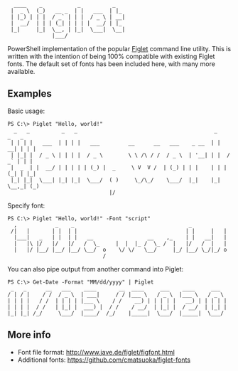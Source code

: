 ~~~
  ____    _           _          _   
 |  _ \  (_)   __ _  | |   ___  | |_ 
 | |_) | | |  / _` | | |  / _ \ | __|
 |  __/  | | | (_| | | | |  __/ | |_ 
 |_|     |_|  \__, | |_|  \___|  \__|
              |___/                  
~~~

PowerShell implementation of the popular [Figlet](http://www.figlet.org/) command line utility. This is written with the intention of being 100% compatible with existing Figlet fonts. The default set of fonts has been included here, with many more available.

## Examples

Basic usage:
~~~
PS C:\> Piglet "Hello, world!"
  _   _          _   _                                           _       _   _ 
 | | | |   ___  | | | |   ___         __      __   ___    _ __  | |   __| | | |
 | |_| |  / _ \ | | | |  / _ \        \ \ /\ / /  / _ \  | '__| | |  / _` | | |
 |  _  | |  __/ | | | | | (_) |  _     \ V  V /  | (_) | | |    | | | (_| | |_|
 |_| |_|  \___| |_| |_|  \___/  ( )     \_/\_/    \___/  |_|    |_|  \__,_| (_)
                                |/                                             
~~~

Specify font:
~~~
PS C:\> Piglet "Hello, world!" -Font "script"
  ,            _    _                                    _           
 /|   |       | |  | |                                  | |     |   |
  |___|   _   | |  | |   __                 __    ,_    | |   __|   |
  |   |\ |/   |/   |/   /  \_     |  |  |_ /  \_ /  |   |/   /  |   |
  |   |/ |__/ |__/ |__/ \__/  o    \/ \/   \__/     |_/ |__/ \_/|_/ o
                              /                                      
~~~

You can also pipe output from another command into Piglet:
~~~
PS C:\> Get-Date -Format "MM/dd/yyyy" | Piglet
 _   _      __   ___    ____       __  ____     ___    ____     ___  
/ | / |    / /  / _ \  | ___|     / / |___ \   / _ \  |___ \   / _ \ 
| | | |   / /  | | | | |___ \    / /    __) | | | | |   __) | | | | |
| | | |  / /   | |_| |  ___) |  / /    / __/  | |_| |  / __/  | |_| |
|_| |_| /_/     \___/  |____/  /_/    |_____|  \___/  |_____|  \___/ 
~~~

## More info
* Font file format: http://www.jave.de/figlet/figfont.html
* Additional fonts: https://github.com/cmatsuoka/figlet-fonts
